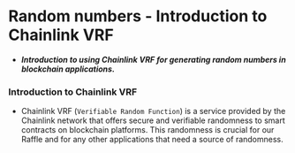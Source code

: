# Random numbers - Introduction to Chainlink VRF
- ***Introduction to using Chainlink VRF for generating random numbers in blockchain applications.***

### Introduction to Chainlink VRF
- Chainlink VRF (`Verifiable Random Function`) is a service provided by the Chainlink network that offers secure and verifiable randomness to smart contracts on blockchain platforms. This randomness is crucial for our Raffle and for any other applications that need a source of randomness.
